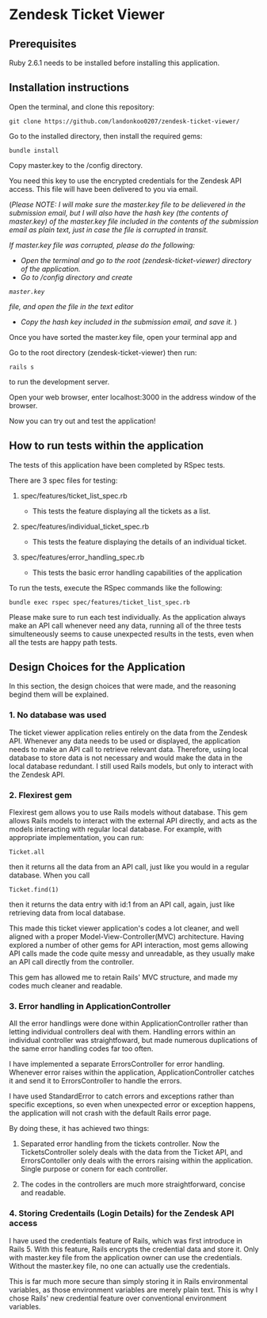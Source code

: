 # Zendesk Ticket Viewer  

  

## Prerequisites
Ruby 2.6.1 needs to be installed before installing this application.

## Installation instructions

Open the terminal, and clone this repository:

```
git clone https://github.com/landonkoo0207/zendesk-ticket-viewer/
```

Go to the installed directory, then install the required gems:

```
bundle install
```

Copy master.key to the /config directory.

You need this key to use the encrypted credentials for the Zendesk API access. This file will have been delivered to you via email.

(<i>Please NOTE: I will make sure the master.key file to be delievered in the submission email, but I will also have the hash key (the contents of master.key) of the master.key file included in the contents of the submission email as plain text, just in case the file is corrupted in transit. 

If master.key file was corrupted, please do the following:
  
  - Open the terminal and go to the root (zendesk-ticket-viewer) directory of the application. 
  - Go to /config directory and create
```
master.key
```
file, and open the file in the text editor
  - Copy the hash key included in the submission email, and save it.
</i>)


Once you have sorted the master.key file, open your terminal app and

Go to the root directory (zendesk-ticket-viewer) then run:

```
rails s
```
 
to run the development server.

Open your web browser, enter localhost:3000 in the address window of the browser.

Now you can try out and test the application!  


## How to run tests within the application

The tests of this application have been completed by RSpec tests.

There are 3 spec files for testing:

1. spec/features/ticket\_list_spec.rb
   - This tests the feature displaying all the tickets as a list. 

2. spec/features/individual\_ticket_spec.rb
   - This tests the feature displaying the details of an individual ticket.

3. spec/features/error\_handling_spec.rb
   - This tests the basic error handling capabilities of the application

To run the tests, execute the RSpec commands like the following:

```
bundle exec rspec spec/features/ticket_list_spec.rb
```
Please make sure to run each test individually. As the application always make an API call whenever need any data, running all of the three tests simulteneously seems to cause unexpected results in the tests, even when all the tests are happy path tests. 

## Design Choices for the Application
In this section, the design choices that were made, and the reasoning begind them will be explained. 

### 1. No database was used
The ticket viewer application relies entirely on the data from the Zendesk API. Whenever any data needs to be used or displayed, the application needs to make an API call to retrieve relevant data. Therefore, using local database to store data is not necessary and would make the data in the local database redundant. I still used Rails models, but only to interact with the Zendesk API. 

### 2. Flexirest gem
Flexirest gem allows you to use Rails models without database. This gem allows Rails models to interact with the external API directly, and acts as the models interacting with regular local database. For example, with appropriate implementation, you can run:
```
Ticket.all
```
 then it returns all the data from an API call, just like you would in a regular database. When you call 
 ```
 Ticket.find(1)
 ```
 then it returns the data entry with id:1 from an API call, again, just like retrieving data from local database.
 
 This made this ticket viewer application's codes a lot cleaner, and well aligned with a proper Model-View-Controller(MVC) architecture. Having explored a number of other gems for API interaction, most gems allowing API calls made the code quite messy and unreadable, as they usually make an API call directly from the controller. 
 
 This gem has allowed me to retain Rails' MVC structure, and made my codes much cleaner and readable.
 
### 3. Error handling in ApplicationController
All the error handlings were done within ApplicationController rather than letting individual controllers deal with them. Handling errors within an individual controller was straightfoward, but made numerous duplications of the same error handling codes far too often. 

I have implemented a separate ErrorsController for error handling. Whenever error raises within the application, ApplicationController catches it and send it to ErrorsController to handle the errors. 

I have used StandardError to catch errors and exceptions rather than specific exceptions, so even when unexpected error or exception happens, the application will not crash with the default Rails error page. 

By doing these, it has achieved two things:

1) Separated error handling from the tickets controller. Now the TicketsController solely deals with the data from the Ticket API, and ErrorsContoller only deals with the errors raising within the application. Single purpose or conern for each controller.

2) The codes in the controllers are much more straightforward, concise and readable.

### 4. Storing Credentails (Login Details) for the Zendesk API access

I have used the credentials feature of Rails, which was first introduce in Rails 5. With this feature, Rails encrypts the credential data and store it. Only with master.key file from the application owner can use the credentials. Without the master.key file, no one can actually use the credentials. 

This is far much more secure than simply storing it in Rails environmental variables, as those environment variables are merely plain text. This is why I chose Rails' new credential feature over conventional environment variables. 


      